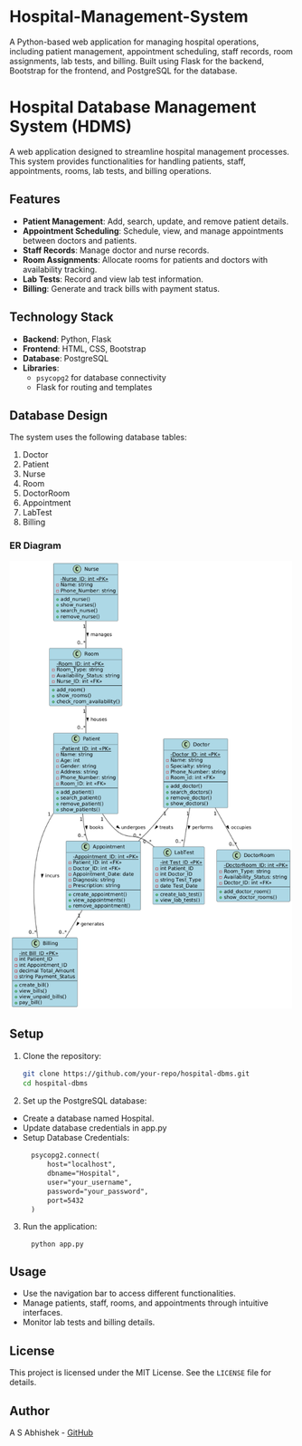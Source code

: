 # Hospital-Management-System
A Python-based web application for managing hospital operations, including patient management, appointment scheduling, staff records, room assignments, lab tests, and billing. Built using Flask for the backend, Bootstrap for the frontend, and PostgreSQL for the database.

# Hospital Database Management System (HDMS)

A web application designed to streamline hospital management processes. This system provides functionalities for handling patients, staff, appointments, rooms, lab tests, and billing operations.

## Features
- **Patient Management**: Add, search, update, and remove patient details.
- **Appointment Scheduling**: Schedule, view, and manage appointments between doctors and patients.
- **Staff Records**: Manage doctor and nurse records.
- **Room Assignments**: Allocate rooms for patients and doctors with availability tracking.
- **Lab Tests**: Record and view lab test information.
- **Billing**: Generate and track bills with payment status.

## Technology Stack
- **Backend**: Python, Flask
- **Frontend**: HTML, CSS, Bootstrap
- **Database**: PostgreSQL
- **Libraries**:
  - `psycopg2` for database connectivity
  - Flask for routing and templates

## Database Design
The system uses the following database tables:
1. Doctor
2. Patient
3. Nurse
4. Room
5. DoctorRoom
6. Appointment
7. LabTest
8. Billing

### ER Diagram
<img src="UML%20Diagram.png" alt="UML Diagram" width="500">

## Setup
1. Clone the repository:
   ```bash
   git clone https://github.com/your-repo/hospital-dbms.git
   cd hospital-dbms

2. Set up the PostgreSQL database:
- Create a database named Hospital.
- Update database credentials in app.py
- Setup Database Credentials:
  ```
    psycopg2.connect(
        host="localhost",
        dbname="Hospital",
        user="your_username",
        password="your_password",
        port=5432
    )
3. Run the application:
   ```
     python app.py
## Usage
- Use the navigation bar to access different functionalities.
- Manage patients, staff, rooms, and appointments through intuitive interfaces.
- Monitor lab tests and billing details.

## License
This project is licensed under the MIT License. See the `LICENSE` file for details.

## Author
A S Abhishek - [GitHub](https://github.com/abhishek12345678900987654)
